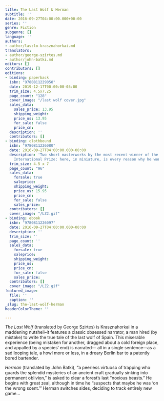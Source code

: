 ```yaml
---
title: The Last Wolf & Herman
subtitle: ''
date: 2016-09-27T04:00:00.000+00:00
series: ''
genre: Fiction
subgenre: []
language: ''
authors:
- author/laszlo-krasznahorkai.md
translators:
- author/george-szirtes.md
- author/john-batki.md
editors: []
contributors: []
editions:
- binding: paperback
  isbn: "9780811229050"
  date: 2019-12-17T00:00:00-05:00
  trim_size: 4.5x7.25
  page_count: "128"
  cover_image: "/last wolf cover.jpg"
  sales_data:
    sales_price: 13.95
    shipping_weight: 
    price_us: 13.95
    for_sale: false
    price_cn: 
  description: ''
  contributors: []
- binding: clothbound
  isbn: "9780811226080"
  date: 2016-09-27T04:00:00.000+00:00
  description: 'Two short masterworks by the most recent winner of the Man Booker
    International Prize: here, in miniature, is every reason why he won '
  trim_size: 4.5 x 7
  page_count: "96"
  sales_data:
    forsale: true
    saleprice: 
    shipping_weight: 
    price_us: 15.95
    price_cn: 
    for_sale: false
    sales_price: 
  contributors: []
  cover_image: "/LZ2.gif"
- binding: ebook
  isbn: "9780811226097"
  date: 2016-09-27T04:00:00.000+00:00
  description: ''
  trim_size: ''
  page_count: ''
  sales_data:
    forsale: true
    saleprice: 
    shipping_weight: 
    price_us: 
    price_cn: 
    for_sale: false
    sales_price: 
  contributors: []
  cover_image: "/LZ2.gif"
featured_image:
  file: ''
  caption: ''
_slug: the-last-wolf-herman
headerColorTheme: ''

---
```

_The Last Wolf_ (translated by George Szirtes) is Krasznahorkai in a maddening nutshell–it features a classic obsessed narrator, a man hired (by mistake) to write the true tale of the last wolf of Spain. This miserable experience (being mistaken for another, dragged about a cold foreign place, and appalled by a species’ end) is narrated— all in a single sentence—as a sad looping tale, a howl more or less, in a dreary Berlin bar to a patently bored bartender.

_Herman_ (translated by John Batki), “a peerless virtuoso of trapping who guards the splendid mysteries of an ancient craft gradually sinking into permanent oblivion,” is asked to clear a forest’s last “noxious beasts.” He begins with great zeal, although in time he “suspects that maybe he was ‘on the wrong scent.’” Herman switches sides, deciding to track entirely new game...